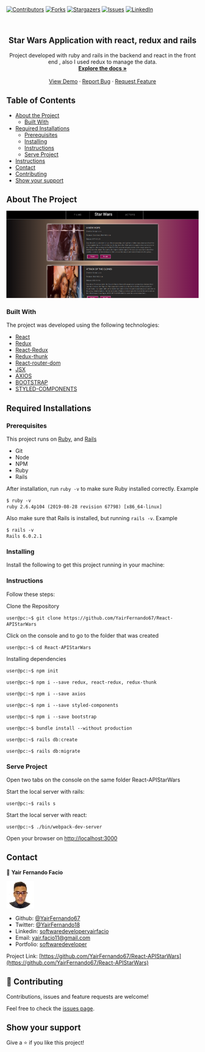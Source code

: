 [![Contributors][contributors-shield]][contributors-url]
[![Forks][forks-shield]][forks-url]
[![Stargazers][stars-shield]][stars-url]
[![Issues][issues-shield]][issues-url]
[![LinkedIn][linkedin-shield2]][linkedin-url2]

<!-- PROJECT LOGO -->
<br />
<p align="center">
 <h2 align="center"> Star Wars Application with react, redux and rails </h2>

  <p align="center">
    Project developed with ruby and rails in the backend and react in the front end , also I used redux to manage the data.
    <br />
    <a href="https://github.com/YairFernando67/React-APIStarWars"><strong>Explore the docs »</strong></a>
    <br />
    <br />
    <a href="https://github.com/YairFernando67/React-APIStarWars">View Demo</a>
    ·
    <a href="https://github.com/YairFernando67/React-APIStarWars/issues">Report Bug</a>
    ·
    <a href="https://github.com/YairFernando67/React-APIStarWars/issues">Request Feature</a>
  </p>

</p>

## Table of Contents
* [About the Project](#about-the-project)
  * [Built With](#built-with)
* [Required Installations](#Required-Installations)
  * [Prerequisites](#Prerequisites)
  * [Installing](#Installing)
  * [Instructions](#Instructions)
  * [Serve Project](#Serve-Project)
* [Instructions](#Instructions)
* [Contact](#contact)
* [Contributing](#Contributing)
* [Show your support](#Show-your-support)

## About The Project

![Screenshot Image](app/assets/images/logoRepositorio.png) 

### Built With
The project was developed using the following technologies:
- [React](https://es.reactjs.org/)
- [Redux](https://github.com/reduxjs/redux)
- [React-Redux](https://github.com/reduxjs/react-redux)
- [Redux-thunk](https://github.com/reduxjs/redux-thunk)
- [React-router-dom](https://github.com/ReactTraining/react-router/tree/master/packages/react-router-dom)
- [JSX](https://reactjs.org/docs/introducing-jsx.html)
- [AXIOS](https://github.com/axios/axios)
- [BOOTSTRAP](https://getbootstrap.com/docs/4.3/getting-started/introduction/)
- [STYLED-COMPONENTS](https://www.styled-components.com/)

## Required Installations

### Prerequisites

This project runs on [Ruby](https://www.ruby-lang.org/en/documentation/installation/), and [Rails](http://installrails.com/)

* Git 
* Node
* NPM
* Ruby
* Rails

After installation, run `ruby -v` to make sure Ruby installed correctly. Example
```
$ ruby -v
ruby 2.6.4p104 (2019-08-28 revision 67798) [x86_64-linux]
```

Also make sure that Rails is installed, but running `rails -v`. 
Example
```
$ rails -v
Rails 6.0.2.1
```

### Installing

<p>Install the following to get this project running in your machine:</p>

### Instructions

<p>Follow these steps:</p>

Clone the Repository

```Shell
user@pc:~$ git clone https://github.com/YairFernando67/React-APIStarWars
```

Click on the console and to go to the folder that was created

```Shell
user@pc:~$ cd React-APIStarWars
```

Installing dependencies

```Shell
user@pc:~$ npm init
```
```Shell
user@pc:~$ npm i --save redux, react-redux, redux-thunk
```
```Shell
user@pc:~$ npm i --save axios
```
```Shell
user@pc:~$ npm i --save styled-components
```
```Shell
user@pc:~$ npm i --save bootstrap
```

```Shell
user@pc:~$ bundle install --without production
```
```Shell
user@pc:~$ rails db:create
```
```Shell
user@pc:~$ rails db:migrate
```

### Serve Project

Open two tabs on the console on the same folder React-APIStarWars

Start the local server with rails:

```Shell
user@pc:~$ rails s
```

Start the local server with react:

```Shell
user@pc:~$ ./bin/webpack-dev-server
```

Open your browser on [http://localhost:3000](http://localhost:3000)

## Contact

👤 **Yair Fernando Facio**

<a href="https://yairfernando67.github.io/Portfolio/" target="_blank">
    
  ![Screenshot Image](app/assets/images/logo.jpg) 

</a>

- Github: [@YairFernando67](https://github.com/YairFernando67)
- Twitter: [@YairFernando18](https://twitter.com/YairFernando18)
- Linkedin: [softwaredeveloperyairfacio](https://www.linkedin.com/in/softwaredeveloperyairfacio/)
- Email: [yair.facio11@gmail.com](https://mail.google.com/mail/?view=cm&fs=1&tf=1&to=yair.facio11@gmail.com)
- Portfolio: [softwaredeveloper](https://yairfernando67.github.io/Portfolio/)

<p align="center">

  Project Link: [https://github.com/YairFernando67/React-APIStarWars](https://github.com/YairFernando67/React-APIStarWars)

</p>

## 🤝 Contributing

Contributions, issues and feature requests are welcome!

Feel free to check the [issues page](https://github.com/YairFernando67/React-APIStarWars/issues).

## Show your support

Give a ⭐️ if you like this project!

<!-- MARKDOWN LINKS & IMAGES -->
[contributors-shield]: https://img.shields.io/github/contributors/YairFernando67/React-APIStarWars.svg?style=flat-square
[contributors-url]: https://github.com/YairFernando67/React-APIStarWars/graphs/contributors
[forks-shield]: https://img.shields.io/github/forks/YairFernando67/React-APIStarWars.svg?style=flat-square
[forks-url]: https://github.com/YairFernando67/React-APIStarWars/network/members
[stars-shield]: https://img.shields.io/github/stars/YairFernando67/React-APIStarWars.svg?style=flat-square
[stars-url]: https://github.com/YairFernando67/React-APIStarWars/stargazers
[issues-shield]: https://img.shields.io/github/issues/YairFernando67/React-APIStarWars.svg?style=flat-square
[issues-url]: https://github.com/YairFernando67/React-APIStarWars/issues
[license-shield]: https://img.shields.io/github/license/YairFernando67/React-APIStarWars.svg?style=flat-square
[license-url]: https://github.com/YairFernando67/React-APIStarWars/blob/master/LICENSE.txt
[linkedin-shield2]: https://img.shields.io/badge/-LinkedIn-black.svg?style=flat-square&logo=linkedin&colorB=555
[linkedin-url2]: https://www.linkedin.com/in/softwaredeveloperyairfacio/

